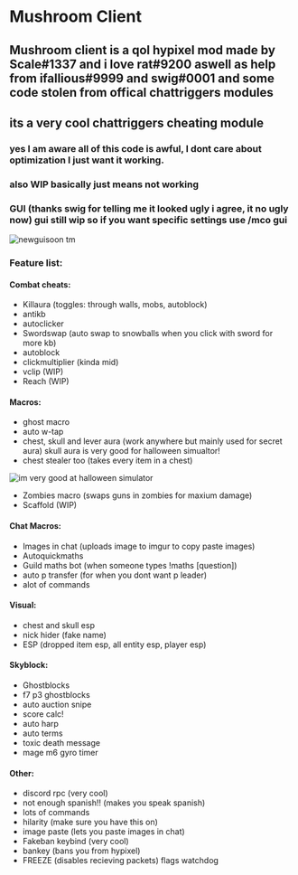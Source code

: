 # Mushroom Client

## Mushroom client is a qol hypixel mod made by Scale#1337 and i love rat#9200 aswell as help from ifallious#9999 and swig#0001 and some code stolen from offical chattriggers modules
## its a very cool chattriggers cheating module
### yes I am aware all of this code is awful, I dont care about optimization I just want it working.
### also WIP basically just means not working
### GUI (thanks swig for telling me it looked ugly i agree, it no ugly now) gui still wip so if you want specific settings use /mco gui
![newguisoon tm](https://i.imgur.com/kjp5sQq.jpg)
### Feature list: 

#### Combat cheats:
- Killaura (toggles: through walls, mobs, autoblock)
- antikb
- autoclicker
- Swordswap (auto swap to snowballs when you click with sword for more kb)
- autoblock
- clickmultiplier (kinda mid)
- vclip (WIP)
- Reach (WIP)
#### Macros:
- ghost macro
- auto w-tap 
- chest, skull and lever aura (work anywhere but mainly used for secret aura)
skull aura is very good for halloween simualtor!
- chest stealer too (takes every item in a chest)
 
![im very good at halloween simulator](https://cdn.discordapp.com/attachments/865636628318912522/1038930195962400848/halloween_simulator.png)

- Zombies macro (swaps guns in zombies for maxium damage)
- Scaffold (WIP)
#### Chat Macros:
- Images in chat (uploads image to imgur to copy paste images)
- Autoquickmaths 
- Guild maths bot (when someone types !maths [question])
- auto p transfer (for when you dont want p leader)
- alot of commands
#### Visual:
- chest and skull esp 
- nick hider (fake name)
- ESP (dropped item esp, all entity esp, player esp)
#### Skyblock:
- Ghostblocks
- f7 p3 ghostblocks
- auto auction snipe
- score calc!
- auto harp
- auto terms
- toxic death message
- mage m6 gyro timer
#### Other:
- discord rpc (very cool)
- not enough spanish!! (makes you speak spanish)
- lots of commands
- hilarity (make sure you have this on)
- image paste (lets you paste images in chat)
- Fakeban keybind (very cool)
- bankey (bans you from hypixel)
- FREEZE (disables recieving packets) flags watchdog
